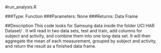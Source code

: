 #run_analysis.R

###Type: Function
###Parameters: None
###Returns: Data Frame

##Description
This code looks for Samsung data inside the folder UCI HAR Dataset/ .  It will read in two data sets, test and train, add columns for subject and activity, and combine them into one long data set.  It will then aggregate the mean of each measurement, grouped by subject and activity, and return the result as a finished data frame.